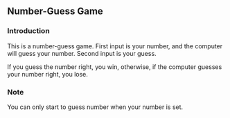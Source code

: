 ## Number-Guess Game

### Introduction
This is a number-guess game.
First input is your number, and the computer will guess your number.
Second input is your guess.

If you guess the number right, you win, otherwise, if the computer guesses your number right, you lose.

### Note
You can only start to guess number when your number is set.